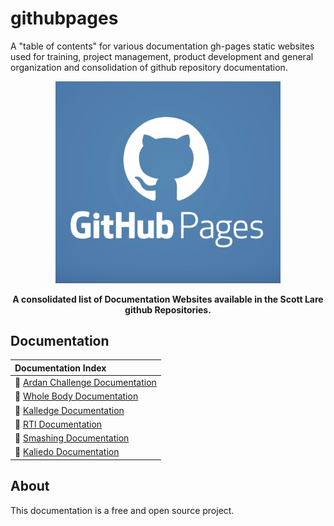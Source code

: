 # githubpages
A "table of contents" for various documentation gh-pages static websites used for training, project management, product development and general organization and consolidation of github repository documentation. 


<p align="center"><img src="docs/img/g_githubpages_logo.png" width="360"></p>
<p align="center"><b>A consolidated list of Documentation Websites available in the Scott Lare github Repositories.</b></p>
<p align="center">

## Documentation

|  Documentation Index       |
|:-------------|
| :book: [Ardan Challenge Documentation](https://scottlare.github.io/ardanchallenge/) |
| :book: [Whole Body Documentation](https://scottlare.github.io/wholebody/) |
| :book: [Kalledge Documentation](https://scottlare.github.io/kalledge/) |
| :book: [RTI Documentation](https://scottlare.github.io/kalledge/) |
| :book: [Smashing Documentation](https://scottlare.github.io/Smashing/) |
| :book: [Kaliedo Documentation](https://scottlare.github.io/CollideOh/) |

## About

This documentation is a free and open source project.
